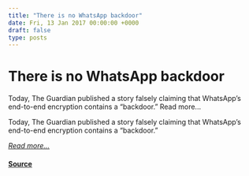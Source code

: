 ```yaml
---
title: "There is no WhatsApp backdoor"
date: Fri, 13 Jan 2017 00:00:00 +0000
draft: false
type: posts
---
```

# There is no WhatsApp backdoor





 Today, The Guardian published a story falsely claiming that WhatsApp’s end-to-end encryption contains a “backdoor.” Read more... 

Today, The Guardian published a story falsely claiming that WhatsApp’s end-to-end encryption contains a “backdoor.”

[_Read more..._](https://signal.org/blog/there-is-no-whatsapp-backdoor/)

#### [Source](https://signal.org/blog/there-is-no-whatsapp-backdoor/)

